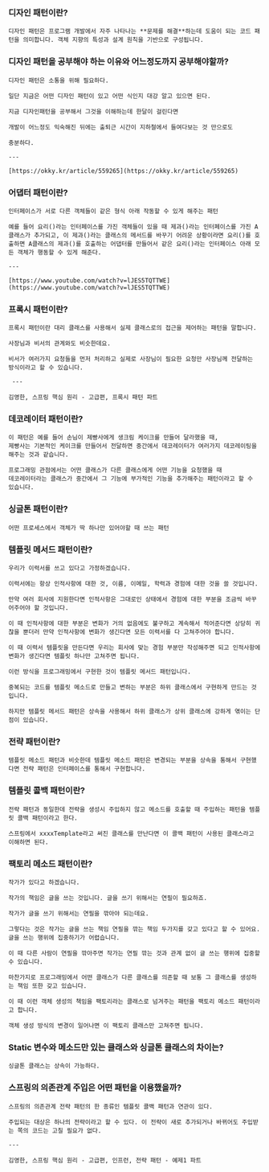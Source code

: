 ### 디자인 패턴이란?

    디자인 패턴은 프로그램 개발에서 자주 나타나는 **문제를 해결**하는데 도움이 되는 코드 패턴을 의미합니다. 객체 지향의 특성과 설계 원칙을 기반으로 구성됩니다.

### 디자인 패턴을 공부해야 하는 이유와 어느정도까지 공부해야할까?

    디자인 패턴은 소통을 위해 필요하다.

    일단 지금은 어떤 디자인 패턴이 있고 어떤 식인지 대강 알고 있으면 된다.

    지금 디자인패턴을 공부해서 그것을 이해하는데 한달이 걸린다면

    개발이 어느정도 익숙해진 뒤에는 출퇴근 시간이 지하철에서 들여다보는 것 만으로도

    충분하다.
    
    ---

    [https://okky.kr/article/559265](https://okky.kr/article/559265)

### 어댑터 패턴이란?

    인터페이스가 서로 다른 객체들이 같은 형식 아래 작동할 수 있게 해주는 패턴

    예를 들어 요리()라는 인터페이스를 가진 객체들이 있을 때 제과()라는 인터페이스를 가진 A클래스가 추가되고, 이 제과()라는 클래스의 메서드를 바꾸기 어려운 상황이라면 요리()를 호출하면 A클래스의 제과()를 호출하는 어댑터를 만들어서 같은 요리()라는 인터페이스 아래 모든 객체가 행동할 수 있게 해준다.
    
    ---

    [https://www.youtube.com/watch?v=lJES5TQTTWE](https://www.youtube.com/watch?v=lJES5TQTTWE)
 
### 프록시 패턴이란?

    프록시 패턴이란 대리 클래스를 사용해서 실제 클래스로의 접근을 제어하는 패턴을 말합니다.

    사장님과 비서의 관계와도 비슷한데요.

    비서가 여러가지 요청들을 먼저 처리하고 실제로 사장님이 필요한 요청만 사장님께 전달하는 방식이라고 할 수 있습니다.
    
     ---
 
    김영한, 스프링 핵심 원리 - 고급편, 프록시 패턴 파트

### 데코레이터 패턴이란?

    이 패턴은 예를 들어 손님이 제빵사에게 생크림 케이크를 만들어 달라했을 때, 
    제빵사는 기본적인 케이크를 만들어서 전달하면 중간에서 데코레이터가 여러가지 데코레이팅을 해주는 것과 같습니다.
  
    프로그래밍 관점에서는 어떤 클래스가 다른 클래스에게 어떤 기능을 요청했을 때
    데코레이터라는 클래스가 중간에서 그 기능에 부가적인 기능을 추가해주는 패턴이라고 할 수 있습니다.

### 싱글톤 패턴이란?

    어떤 프로세스에서 객체가 딱 하나만 있어야할 때 쓰는 패턴

### 템플릿 메서드 패턴이란?

    우리가 이력서를 쓰고 있다고 가정하겠습니다.
  
    이력서에는 항상 인적사항에 대한 것, 이름, 이메일, 학력과 경험에 대한 것을 쓸 것입니다.
  
    만약 여러 회사에 지원한다면 인적사항은 그대로인 상태에서 경험에 대한 부분을 조금씩 바꾸어주어야 할 것입니다.
  
    이 때 인적사항에 대한 부분은 변화가 거의 없음에도 불구하고 계속해서 적어준다면 상당히 귀찮을 뿐더러 만약 인적사항에 변화가 생긴다면 모든 이력서를 다 고쳐주어야 합니다.
  
    이 때 이력서 템플릿을 만든다면 우리는 회사에 맞는 경험 부분만 작성해주면 되고 인적사항에 변화가 생긴다면 템플릿 하나만 고쳐주면 됩니다.
  
    이런 방식을 프로그래밍에서 구현한 것이 템플릿 메서드 패턴입니다.
  
    중복되는 코드를 템플릿 메소드로 만들고 변하는 부분은 하위 클래스에서 구현하게 만드는 것입니다.
  
    하지만 템플릿 메서드 패턴은 상속을 사용해서 하위 클래스가 상위 클래스에 강하게 엮이는 단점이 있습니다.

### 전략 패턴이란?

    템플릿 메소드 패턴과 비슷한데 템플릿 메소드 패턴은 변경되는 부분을 상속을 통해서 구현했다면 전략 패턴은 인터페이스를 통해서 구현합니다.

### 템플릿 콜백 패턴이란?

    전략 패턴과 동일한데 전략을 생성시 주입하지 않고 메소드를 호출할 때 주입하는 패턴을 템플릿 콜백 패턴이라고 한다.

    스프링에서 xxxxTemplate라고 써진 클래스를 만난다면 이 콜백 패턴이 사용된 클래스라고 이해하면 된다.

### 팩토리 메소드 패턴이란?

    작가가 있다고 하겠습니다.
  
    작가의 책임은 글을 쓰는 것입니다. 글을 쓰기 위해서는 연필이 필요하죠.
  
    작가가 글을 쓰기 위해서는 연필을 깎아야 되는데요.
  
    그렇다는 것은 작가는 글을 쓰는 책임 연필을 깎는 책임 두가지를 갖고 있다고 할 수 있어요. 글을 쓰는 행위에 집중하기가 어렵습니다.
  
    이 때 다른 사람이 연필을 깎아주면 작가는 연필 깎는 것과 관계 없이 글 쓰는 행위에 집중할 수 있습니다.
  
    마찬가지로 프로그래밍에서 어떤 클래스가 다른 클래스를 의존할 때 보통 그 클래스를 생성하는 책임 또한 갖고 있습니다.
  
    이 때 이런 객체 생성의 책임을 팩토리라는 클래스로 넘겨주는 패턴을 팩토리 메소드 패턴이라고 합니다.
  
    객체 생성 방식의 변경이 일어나면 이 팩토리 클래스만 고쳐주면 됩니다.

### Static 변수와 메소드만 있는 클래스와 싱글톤 클래스의 차이는?

    싱글톤 클래스는 상속이 가능하다.

### 스프링의 의존관계 주입은 어떤 패턴을 이용했을까?

    스프링의 의존관계 전략 패턴의 한 종류인 템플릿 콜백 패턴과 연관이 있다.

    주입되는 대상은 하나의 전략이라고 할 수 있다. 이 전략이 새로 추가되거나 바뀌어도 주입받는 쪽의 코드는 고칠 필요가 없다.
    
    ---

    김영한, 스프링 핵심 원리 - 고급편, 인프런, 전략 패턴 - 예제1 파트
